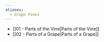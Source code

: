 ```yaml
---
aliases:
  - Grape Vines
---
```

- [[01 - Parts of the Vine|Parts of the Vine]]
- [[02 - Parts of a Grape|Parts of a Grape]]